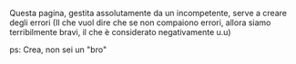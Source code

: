 Questa pagina, gestita assolutamente da un incompetente, serve a creare degli errori (Il che vuol dire che se non compaiono errori, allora siamo terribilmente bravi, il che è considerato negativamente u.u)


ps: Crea, non sei un "bro"